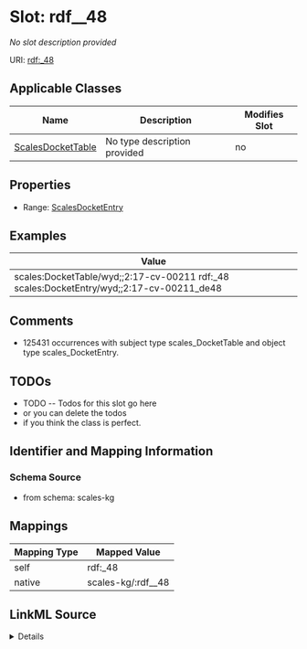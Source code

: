 

# Slot: rdf__48


_No slot description provided_





URI: [rdf:_48](http://www.w3.org/1999/02/22-rdf-syntax-ns#_48)



<!-- no inheritance hierarchy -->





## Applicable Classes

| Name | Description | Modifies Slot |
| --- | --- | --- |
| [ScalesDocketTable](../classes/ScalesDocketTable.md) | No type description provided |  no  |







## Properties

* Range: [ScalesDocketEntry](../classes/ScalesDocketEntry.md)






## Examples

| Value |
| --- |
| scales:DocketTable/wyd;;2:17-cv-00211 rdf:_48 scales:DocketEntry/wyd;;2:17-cv-00211_de48 |

## Comments

* 125431 occurrences with subject type scales_DocketTable and object type scales_DocketEntry.

## TODOs

* TODO -- Todos for this slot go here
* or you can delete the todos
* if you think the class is perfect.

## Identifier and Mapping Information







### Schema Source


* from schema: scales-kg




## Mappings

| Mapping Type | Mapped Value |
| ---  | ---  |
| self | rdf:_48 |
| native | scales-kg/:rdf__48 |




## LinkML Source

<details>
```yaml
name: rdf__48
description: No slot description provided
todos:
- TODO -- Todos for this slot go here
- or you can delete the todos
- if you think the class is perfect.
comments:
- 125431 occurrences with subject type scales_DocketTable and object type scales_DocketEntry.
examples:
- value: scales:DocketTable/wyd;;2:17-cv-00211 rdf:_48 scales:DocketEntry/wyd;;2:17-cv-00211_de48
from_schema: scales-kg
rank: 1000
slot_uri: rdf:_48
alias: rdf__48
domain_of:
- scales_DocketTable
range: scales_DocketEntry

```
</details>